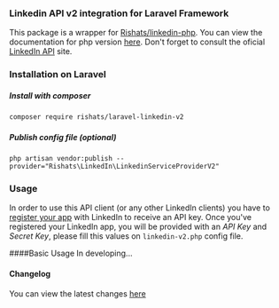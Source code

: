 ### Linkedin API v2 integration for Laravel Framework

This package is a wrapper for [Rishats/linkedin-php](https://github.com/Rshats/linkedin-php).
You can view the documentation for php version [here](https://github.com/Rishats/laravel-linkedin-v2/blob/master/README.md). Don't forget to consult the oficial [LinkedIn API](https://developer.linkedin.com/) site.

### Installation on Laravel

##### Install with composer
```bash
composer require rishats/laravel-linkedin-v2
```

##### Publish config file (optional)
```
php artisan vendor:publish --provider="Rishats\LinkedIn\LinkedinServiceProviderV2"
```

### Usage

In order to use this API client (or any other LinkedIn clients) you have to [register your app](https://www.linkedin.com/developer/apps) 
with LinkedIn to receive an API key. Once you've registered your LinkedIn app, you will be provided with
an *API Key* and *Secret Key*, please fill this values on `linkedin-v2.php` config file.

####Basic Usage
 In developing...


#### Changelog

You can view the latest changes [here](https://github.com/Rishats/laravel-linkedin-v2/blob/master/CHANGELOG.md)
